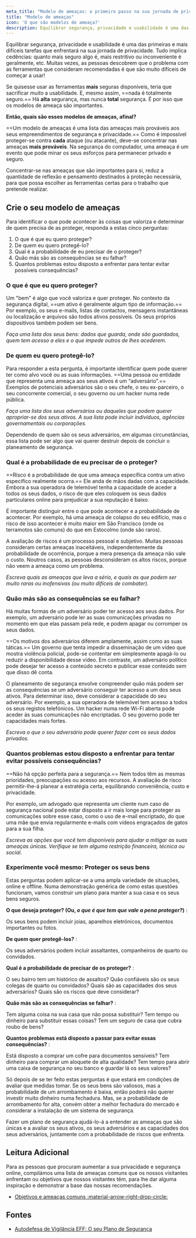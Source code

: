 ```yaml
---
meta_title: "Modelo de ameaças: o primeiro passo na sua jornada de privacidade - Privacy Guides"
title: "Modelo de ameaças"
icon: 'O que são modelos de ameaça?'
description: Equilibrar segurança, privacidade e usabilidade é uma das primeiras e mais difíceis tarefas que enfrentará na sua jornada de privacidade.
---
```


Equilibrar segurança, privacidade e usabilidade é uma das primeiras e mais difíceis tarefas que enfrentará na sua jornada de privacidade. Tudo implica cedências: quanto mais seguro algo é, mais restritivo ou inconveniente é geralmente, etc. Muitas vezes, as pessoas descobrem que o problema com as ferramentas que consideram recomendadas é que são muito difíceis de começar a usar!

Se quisesse usar as ferramentas **mais** seguras disponíveis, teria que sacrificar *muito* a usabilidade. E, mesmo assim, ==nada é totalmente seguro.== Há **alta** segurança, mas nunca **total** segurança. É por isso que os modelos de ameaça são importantes.

**Então, quais são esses modelos de ameaças, afinal?**

==Um modelo de ameaças é uma lista das ameaças mais prováveis aos seus empreendimentos de segurança e privacidade.== Como é impossível proteger-se contra **cada** ataque (ou atacante), deve-se concentrar nas ameaças **mais prováveis**. Na segurança do computador, uma ameaça é um evento que pode minar os seus esforços para permanecer privado e seguro.

Concentrar-se nas ameaças que são importantes para si, reduz a quantidade de reflexão e pensamento destinados à proteção necessária, para que possa escolher as ferramentas certas para o trabalho que pretende realizar.

## Crie o seu modelo de ameaças

Para identificar o que pode acontecer às coisas que valoriza e determinar de quem precisa de as proteger, responda a estas cinco perguntas:

1. O que é que eu quero proteger?
2. De quem eu quero protegê-lo?
3. Qual é a probabilidade de eu precisar de o proteger?
4. Quão más são as consequências se eu falhar?
5. Quantos problemas estou disposto a enfrentar para tentar evitar possíveis consequências?

### O que é que eu quero proteger?

Um "bem" é algo que você valoriza e quer proteger. No contexto da segurança digital, ==um ativo é geralmente algum tipo de informação.== Por exemplo, os seus e-mails, listas de contactos, mensagens instantâneas ou localização e arquivos são todos ativos possíveis. Os seus próprios dispositivos também podem ser bens.

*Faça uma lista dos seus bens: dados que guarda, onde são guardados, quem tem acesso a eles e o que impede outros de lhes acederem.*

### De quem eu quero protegê-lo?

Para responder a esta pergunta, é importante identificar quem pode querer ter como alvo você ou as suas informações. ==Uma pessoa ou entidade que representa uma ameaça aos seus ativos é um “adversário”.== Exemplos de potenciais adversários são o seu chefe, o seu ex-parceiro, o seu concorrente comercial, o seu governo ou um hacker numa rede pública.

*Faça uma lista dos seus adversários ou daqueles que podem querer apropriar-se dos seus ativos. A sua lista pode incluir indivíduos, agências governamentais ou corporações.*

Dependendo de quem são os seus adversários, em algumas circunstâncias, essa lista pode ser algo que vai querer destruir depois de concluir o planeamento de segurança.

### Qual é a probabilidade de eu precisar de o proteger?

==Risco é a probabilidade de que uma ameaça específica contra um ativo específico realmente ocorra.== Ele anda de mãos dadas com a capacidade. Embora a sua operadora de telemóvel tenha a capacidade de aceder a todos os seus dados, o risco de que eles coloquem os seus dados particulares online para prejudicar a sua reputação é baixo.

É importante distinguir entre o que pode acontecer e a probabilidade de acontecer. Por exemplo, há uma ameaça de colapso do seu edifício, mas o risco de isso acontecer é muito maior em São Francisco (onde os terramotos são comuns) do que em Estocolmo (onde são raros).

A avaliação de riscos é um processo pessoal e subjetivo. Muitas pessoas consideram certas ameaças inaceitáveis, independentemente da probabilidade de ocorrência, porque a mera presença da ameaça não vale o custo. Noutros casos, as pessoas desconsideram os altos riscos, porque não veem a ameaça como um problema.

*Escreva quais as ameaças que leva a sério, e quais as que podem ser muito raras ou inofensivas (ou muito difíceis de combater).*

### Quão más são as consequências se eu falhar?

Há muitas formas de um adversário poder ter acesso aos seus dados. Por exemplo, um adversário pode ler as suas comunicações privadas no momento em que elas passam pela rede, e podem apagar ou corromper os seus dados.

==Os motivos dos adversários diferem amplamente, assim como as suas táticas.== Um governo que tenta impedir a disseminação de um vídeo que mostra violência policial, pode-se contentar em simplesmente apagá-lo ou reduzir a disponibilidade desse vídeo. Em contraste, um adversário político pode desejar ter acesso a conteúdo secreto e publicar esse conteúdo sem que disso dê conta.

O planeamento de segurança envolve compreender quão más podem ser as consequências se um adversário conseguir ter acesso a um dos seus ativos. Para determinar isso, deve considerar a capacidade do seu adversário. Por exemplo, a sua operadora de telemóvel tem acesso a todos os seus registos telefónicos. Um hacker numa rede Wi-Fi aberta pode aceder às suas comunicações não encriptadas. O seu governo pode ter capacidades mais fortes.

*Escreva o que o seu adversário pode querer fazer com os seus dados privados.*

### Quantos problemas estou disposto a enfrentar para tentar evitar possíveis consequências?

==Não há opção perfeita para a segurança.== Nem todos têm as mesmas prioridades, preocupações ou acesso aos recursos. A avaliação de risco permitir-lhe-á planear a estratégia certa, equilibrando conveniência, custo e privacidade.

Por exemplo, um advogado que representa um cliente num caso de segurança nacional pode estar disposto a ir mais longe para proteger as comunicações sobre esse caso, como o uso de e-mail encriptado, do que uma mãe que envia regularmente e-mails com vídeos engraçados de gatos para a sua filha.

*Escreva as opções que você tem disponíveis para ajudar a mitigar as suas ameaças únicas. Verifique se tem alguma restrição financeira, técnica ou social.*

### Experimente você mesmo: Proteger os seus bens

Estas perguntas podem aplicar-se a uma ampla variedade de situações, online e offline. Numa demonstração genérica de como estas questões funcionam, vamos construir um plano para manter a sua casa e os seus bens seguros.

**O que deseja proteger? (Ou, *o que é que tem que vale a pena proteger?*)**
:

Os seus bens podem incluir joias, aparelhos eletrónicos, documentos importantes ou fotos.

**De quem quer protegê-los?**
:

Os seus adversários podem incluir assaltantes, companheiros de quarto ou convidados.

**Qual é a probabilidade de precisar de os proteger?**
:

O seu bairro tem um histórico de assaltos? Quão confiáveis são os seus colegas de quarto ou convidados? Quais são as capacidades dos seus adversários? Quais são os riscos que deve considerar?

**Quão más são as consequências se falhar?**
:

Tem alguma coisa na sua casa que não possa substituir? Tem tempo ou dinheiro para substituir essas coisas? Tem um seguro de casa que cubra roubo de bens?

**Quantos problemas está disposto a passar para evitar essas consequências?**
:

Está disposto a comprar um cofre para documentos sensíveis? Tem dinheiro para comprar um aloquete de alta qualidade? Tem tempo para abrir uma caixa de segurança no seu banco e guardar lá os seus valores?

Só depois de se ter feito estas perguntas é que estará em condições de avaliar que medidas tomar. Se os seus bens são valiosos, mas a probabilidade de um arrombamento é baixa, então poderá não querer investir muito dinheiro numa fechadura. Mas, se a probabilidade de arrombamento for alta, convém obter a melhor fechadura do mercado e considerar a instalação de um sistema de segurança.

Fazer um plano de segurança ajudá-lo-á a entender as ameaças que são únicas e a avaliar os seus ativos, os seus adversários e as capacidades dos seus adversários, juntamente com a probabilidade de riscos que enfrenta.

## Leitura Adicional

Para as pessoas que procuram aumentar a sua privacidade e segurança online, compilámos uma lista de ameaças comuns que os nossos visitantes enfrentam ou objetivos que nossos visitantes têm, para lhe dar alguma inspiração e demonstrar a base das nossas recomendações.

- [Objetivos e ameaças comuns :material-arrow-right-drop-circle:](common-threats.md)

## Fontes

- [Autodefesa de Vigilância EFF: O seu Plano de Segurança](https://ssd.eff.org/en/module/your-security-plan)
